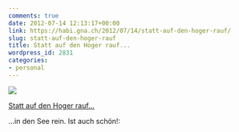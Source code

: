 ```yaml
---
comments: true
date: 2012-07-14 12:13:17+00:00
link: https://habi.gna.ch/2012/07/14/statt-auf-den-hoger-rauf/
slug: statt-auf-den-hoger-rauf
title: Statt auf den Hoger rauf...
wordpress_id: 2831
categories:
- personal
---
```


[![](https://static.flickr.com/8166/7567466714_04e5ff5254_m.jpg)](https://www.flickr.com/photos/habi/7567466714/)

[Statt auf den Hoger rauf...](https://www.flickr.com/photos/habi/7567466714/)

...in den See rein.
Ist auch schön!: